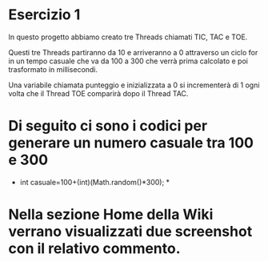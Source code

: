 # Esercizio 1

In questo progetto abbiamo creato tre Threads chiamati TIC, TAC e TOE.

Questi tre Threads partiranno da 10 e arriveranno a 0 attraverso un ciclo for in un tempo casuale che va da 100 a 300 che verrà prima calcolato e poi trasformato in millisecondi.

Una variabile chiamata punteggio e inizializzata a 0 si incrementerà di 1 ogni volta che il Thread TOE comparirà dopo il Thread TAC.


# Di seguito ci sono i codici per generare un numero casuale tra 100 e 300

* int casuale=100+(int)(Math.random()*300); *

# Nella sezione Home della Wiki verrano visualizzati due screenshot con il relativo commento.

